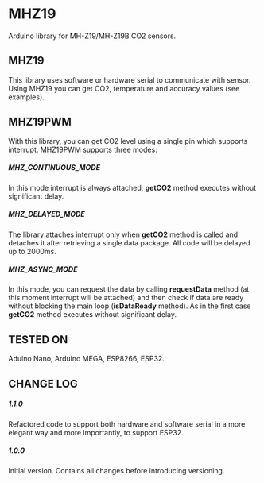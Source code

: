 # MHZ19
Arduino library for MH-Z19/MH-Z19B CO2 sensors.

## MHZ19
This library uses software or hardware serial to communicate with sensor. Using MHZ19 you can get CO2, temperature and accuracy values (see examples).

## MHZ19PWM
With this library, you can get CO2 level using a single pin which supports interrupt. MHZ19PWM supports three modes:
##### MHZ_CONTINUOUS_MODE
In this mode interrupt is always attached, **getCO2** method executes without significant delay.
##### MHZ_DELAYED_MODE
The library attaches interrupt only when **getCO2** method is called and detaches it after retrieving a single data package. All code will be delayed up to 2000ms.
##### MHZ_ASYNC_MODE
In this mode, you can request the data by calling **requestData** method (at this moment interrupt will be attached) and then check if data are ready without blocking the main loop (**isDataReady** method). As in the first case **getCO2** method executes without significant delay.

## TESTED ON
Aduino Nano, Arduino MEGA, ESP8266, ESP32.

## CHANGE LOG
##### 1.1.0
Refactored code to support both hardware and software serial in a more elegant way and more importantly, to support ESP32.

##### 1.0.0
Initial version. Contains all changes before introducing versioning.
